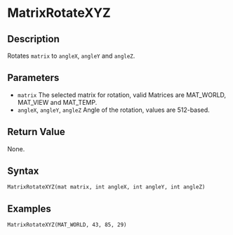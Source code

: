 # MatrixRotateXYZ

## Description
Rotates `matrix` to `angleX`, `angleY` and `angleZ`.

## Parameters
- `matrix`
The selected matrix for rotation, valid Matrices are MAT_WORLD, MAT_VIEW and MAT_TEMP.
- `angleX`, `angleY`, `angleZ`
Angle of the rotation, values are 512-based.

## Return Value
None.

## Syntax
```
MatrixRotateXYZ(mat matrix, int angleX, int angleY, int angleZ)
```

## Examples
```
MatrixRotateXYZ(MAT_WORLD, 43, 85, 29)
```